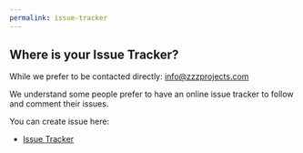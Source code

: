 ```yaml
---
permalink: issue-tracker
---
```


## Where is your Issue Tracker?

While we prefer to be contacted directly: info@zzzprojects.com

We understand some people prefer to have an online issue tracker to follow and comment their issues.

You can create issue here:

- [Issue Tracker](https://github.com/zzzprojects/EntityFramework-Extensions/issues)
